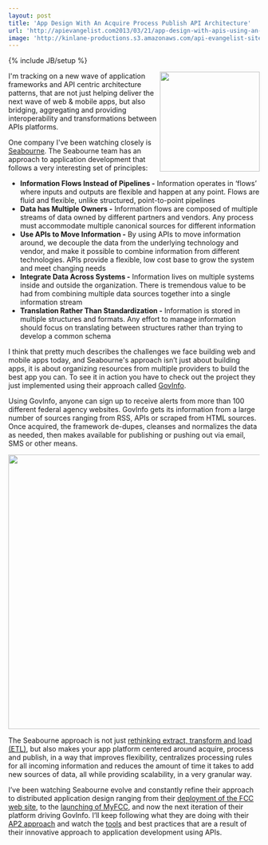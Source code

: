 ```yaml
---
layout: post
title: 'App Design With An Acquire Process Publish API Architecture'
url: 'http://apievangelist.com2013/03/21/app-design-with-apis-using-an-acquire-process-publish-ap2-architecture/'
image: 'http://kinlane-productions.s3.amazonaws.com/api-evangelist-site/blog/seabourne-logo-2013.png'
---
```

{% include JB/setup %}
<p>
     <a title="Seabourne" href="http://seabourneinc.com/" target="_blank"><img src="https://s3.amazonaws.com/kinlane-productions/api-evangelist/seabourne-inc/seabourne-logo-2013.png"  width="200" align="right" /></a>
</p>
<p>
     I'm tracking on a new wave of application frameworks and API centric architecture patterns, that are not just helping deliver the next wave of web &amp; mobile apps, but also bridging, aggregating and providing interoperability and transformations between APIs platforms.
</p>
<p>
     One company I've been watching closely is <a title="Seabourne" href="http://seabourneinc.com/">Seabourne</a>. The Seabourne team has an approach to application development that follows a very interesting set of principles:
</p>
<ul>
     <li>
          <strong>Information Flows Instead of Pipelines -</strong> Information operates in ‘flows’ where inputs and outputs are flexible and happen at any point. Flows are fluid and flexible, unlike structured, point-to-point pipelines
     </li>
     <li>
          <strong>Data has Multiple Owners -</strong> Information flows are composed of multiple streams of data owned by different partners and vendors. Any process must accommodate multiple canonical sources for different information
     </li>
     <li>
          <strong>Use APIs to Move Information -</strong> By using APIs to move information around, we decouple the data from the underlying technology and vendor, and make it possible to combine information from different technologies. APIs provide a flexible, low cost base to grow the system and meet changing needs
     </li>
     <li>
          <strong>Integrate Data Across Systems -</strong> Information lives on multiple systems inside and outside the organization. There is tremendous value to be had from combining multiple data sources together into a single information stream
     </li>
     <li>
          <strong>Translation Rather Than Standardization -</strong> Information is stored in multiple structures and formats. Any effort to manage information should focus on translating between structures rather than trying to develop a common schema
     </li>
</ul>
<p>
     I think that pretty much describes the challenges we face building web and mobile apps today, and Seabourne's approach isn’t just about building apps, it is about organizing resources from multiple providers to build the best app you can. To see it in action you have to check out the project they just implemented using their approach called <a href="http://govinfo.io/">GovInfo</a>.
</p>
<p>
     Using GovInfo, anyone can sign up to receive alerts from more than 100 different federal agency websites. GovInfo gets its information from a large number of sources ranging from RSS, APIs or scraped from HTML sources. Once acquired, the framework de-dupes, cleanses and normalizes the data as needed, then makes available for publishing or pushing out via email, SMS or other means.
</p>
<p>
     <a title="Seabourne" href="http://seabourneinc.com/" target="_blank"><img src="https://s3.amazonaws.com/kinlane-productions/api-evangelist/seabourne-inc/govinfo_diagram.png"  width="550" /></a>
</p>
<p>
     The Seabourne approach is not just <a href="http://seabourneinc.com/2013/02/08/rethinking-etl-for-the-api-age/">rethinking extract, transform and load (ETL)</a>, but also makes your app platform centered around acquire, process and publish, in a way that improves flexibility, centralizes processing rules for all incoming information and reduces the amount of time it takes to add new sources of data, all while providing scalability, in a very granular way.
</p>
<p>
     I’ve been watching Seabourne evolve and constantly refine their approach to distributed application design ranging from their <a href="http://blog.programmableweb.com/2011/04/06/everything-should-be-an-api-says-fcc/">deployment of the FCC web site</a>, to the <a title="launching of MyFCC" href="/2011/12/20/the-fcc-lanches-api-curation-platform-called-myfcc/">launching of MyFCC</a>, and now the next iteration of their platform driving GovInfo. I’ll keep following what they are doing with their <a href="http://seabourneinc.com/2013/02/08/rethinking-etl-for-the-api-age/">AP2 approach</a> and watch the <a href="http://seabourneinc.com/wp-content/uploads/2013/case-studies/Seabourne-Information-Management.pdf">tools</a> and best practices that are a result of their innovative approach to application development using APIs.
</p>
